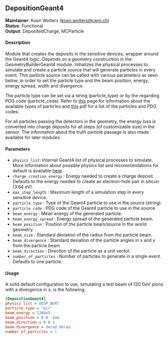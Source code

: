 ## DepositionGeant4
**Maintainer**: Koen Wolters (<koen.wolters@cern.ch>)  
**Status**: Functional  
**Output**: DepositedCharge, MCParticle  

#### Description
Module that creates the deposits in the sensitive devices, wrapper around the Geant4 logic. Depends on a geometry construction in the GeometryBuilderGeant4 module. Initializes the physical processes to simulate and create a particle source that will generate particles in every event. This particle source can be called with various parameters as seen below, in order to set the particle type and the beam position, energy, energy spread, width and divergence.

The particle type can be set via a string (particle_type) or by the regarding PDG code (particle_code). Refer to [this](http://geant4.cern.ch/G4UsersDocuments/UsersGuides/ForApplicationDeveloper/html/TrackingAndPhysics/particle.html) page for information about the available types of particles and [this](http://pdg.lbl.gov/2002/montecarlorpp.pdf) pdf for a list of the particles and PDG codes.

For all particles passing the detectors in the geometry, the energy loss is converted into charge deposits for all steps (of customizable size) in the sensor. The information about the truth particle passage is also made available for later modules.

#### Parameters
* `physics_list`: Internal Geant4 list of physical processes to simulate. More information about possible physics list and recommendations for default is available [here](http://geant4.cern.ch/support/proc_mod_catalog/physics_lists/referencePL.shtml).
* `charge_creation_energy` : Energy needed to create a charge deposit. Defaults to the energy needed to create an electron-hole pair in silicon (3.64 eV).
* `max_step_length` : Maximum length of a simulation step in every sensitive device.
* `particle_type` : Type of the Geant4 particle to use in the source (string).
* `particle_code` : PDG code of the Geant4 particle to use in the source.
* `beam_energy` : Mean energy of the generated particle.
* `beam_energy_spread` : Energy spread of the generated particle beam.
* `beam_position` : Position of the particle beam/source in the world geometry.
* `beam_size` : Standard deviation of the radius from the particle beam.
* `beam_divergence` : Standard deviation of the particle angles in x and y from the particle beam
* `beam_direction` : Direction of the particle as a unit vector.
* `number_of_particles` : Number of particles to generate in a single event. Defaults to one particle.

#### Usage
A solid default configuration to use, simulating a test beam of 120 GeV pions with a divergence in x, is the following:

```ini
[DepositionGeant4]
physics_list = QGSP_BERT
particle_type = "pi+"
beam_energy = 120GeV
beam_position = 0 0 -1mm
beam_direction = 0 0 1
beam_divergence = 3mrad 0mrad
number_of_particles = 1
```
